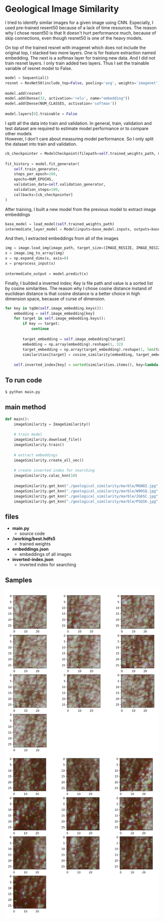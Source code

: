 # Geological Image Similarity

I tried to identify similar images for a given image using CNN.
Especially, I used pre-trained resent50 because of a lack of time resources.
The reason why I chose resent50 is that It doesn't hurt performance much, because of skip connections, even though resnet50 is one of the heavy models.

On top of the trained resnet with imagenet which does not include the original top, I stacked two more layers. One is for feature extraction named embedding. 
The next is a softmax layer for training new data. And I did not train resnet layers. I only train added two layers. Thus I set the trainable variable of resnet model to False.

```python
model = Sequential()
resnet = ResNet50(include_top=False, pooling='avg', weights='imagenet')

model.add(resnet)
model.add(Dense(32, activation='relu', name="embedding"))
model.add(Dense(NUM_CLASSES, activation='softmax'))

model.layers[0].trainable = False
```

I split all the data into train and validation. In general, train, validation and test dataset are required to estimate model performance or to compare other models   
However, I don't care about measuring model performance. So I only split the dataset into train and validation.

```python
cb_checkpointer = ModelCheckpoint(filepath=self.trained_weights_path, monitor='val_loss', save_best_only=True, mode='auto')

fit_history = model.fit_generator(
    self.train_generator,
    steps_per_epoch=100,
    epochs=NUM_EPOCHS,
    validation_data=self.validation_generator,
    validation_steps=100,
    callbacks=[cb_checkpointer]
)
```

After training, I built a new model from the previous model to extract image embeddings

```python
base_model = load_model(self.trained_weights_path)
intermediate_layer_model = Model(inputs=base_model.inputs, outputs=base_model.layers[1].output)
```
And then, I extracted embeddings from all of the images

```python
img = image.load_img(image_path, target_size=(IMAGE_RESIZE, IMAGE_RESIZE))
x = image.img_to_array(img)
x = np.expand_dims(x, axis=0)
x = preprocess_input(x)

intermediate_output = model.predict(x)
```

Finally, I builded a inverted index; Key is file path and value is a sorted list by cosine similarities.
The reason why I chose cosine distance instand of euclidean distance is that cosine distance is a better choice in high dimension space, because of curse of dimension.


```python
for key in tqdm(self.image_embedding.keys()):
    embedding = self.image_embedding[key]
    for target in self.image_embedding.keys():
        if key == target:
            continue

        target_embedding = self.image_embedding[target]
        embedding = np.array(embedding).reshape(1, 32)
        target_embedding = np.array(target_embedding).reshape(1, len(target_embedding))
        similarities[target] = cosine_similarity(embedding, target_embedding)[0][0]

    self.inverted_index[key] = sorted(similarities.items(), key=lambda x: x[1], reverse=True)[0:top_k]
```
## To run code

```bash
$ python main.py
```

## main method
```python
def main():
    imageSimilarity = ImageSimilarity()

    # train model
    imageSimilarity.download_file()
    imageSimilarity.train()

    # extract embeddings
    imageSimilarity.create_all_vec()

    # create inverted index for searching
    imageSimilarity.calac_knn(10)

    imageSimilarity.get_knn("./geological_similarity/marble/MGN0Z.jpg", 10)
    imageSimilarity.get_knn("./geological_similarity/marble/W90SQ.jpg", 10)
    imageSimilarity.get_knn("./geological_similarity/marble/2G6SC.jpg", 10)
    imageSimilarity.get_knn("./geological_similarity/marble/PSQ1K.jpg", 10)

```
## files
- **main.py**
    - source code
- **/working/best.hdfs5**
    - trained weights
- **embeddings.json**
    - embeddings of all images
- **inverted-index.json**
    - inverted index for searching
## Samples

![](/images/sample1.png)
![](/images/sample2.png)